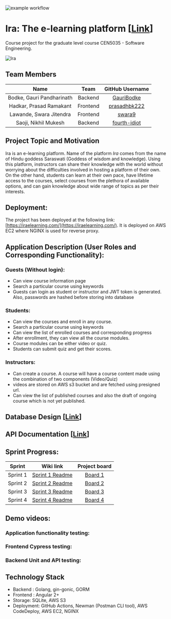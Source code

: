![example workflow](https://github.com/fourth-idiot/ira/actions/workflows/main.yml/badge.svg)

# Ira: The e-learning platform [[Link](https://iraelearning.com/)]
Course project for the graduate level course CEN5035 - Software Engineering.

![Ira](https://user-images.githubusercontent.com/89497585/154884309-59e3adf1-8522-4059-9978-f3013c1a2577.png)

## Team Members
| Name | Team | GitHub Username |
| :---: | :----: | :---: |
| Bodke, Gauri Pandharinath | Backend | [GauriBodke](https://github.com/GauriBodke) |
| Hadkar, Prasad Ramakant | Frontend | [prasadhbk222](https://github.com/prasadhbk222) |
| Lawande, Swara Jitendra | Frontend | [swara9](https://github.com/swara9) |
| Saoji, Nikhil Mukesh | Backend | [fourth-idiot](https://github.com/fourth-idiot) |

## Project Topic and Motivation
Ira is an e-learning platform. Name of the platform *Ira* comes from the name of Hindu goddess Saraswati (Goddess of wisdom and knowledge). Using this platform, instructors can share their knowledge with the world without worrying about the difficulties involved in hosting a platform of their own. On the other hand, students can learn at their own pace, have lifetime access to the courses, select courses from the plethora of available options, and can gain knowledge about wide range of topics as per their interests.

## Deployment:
The project has been deployed at the following link: [https://iraelearning.com/](https://iraelearning.com/). It is deployed on AWS EC2 where NGINX is used for reverse proxy.

## Application Description (User Roles and Corresponding Functionality):
### Guests (Without login):
* Can view course information page 
* Search a particular course using keywords
* Guests can login as student or instructor and JWT token  is generated. Also, passwords are hashed before storing into database

### Students:
* Can view the courses and enroll in any course.
* Search a particular course using keywords
* Can view the list of enrolled courses and corresponding progress
* After enrollment, they can view all the course modules.
* Course modules can be either video or quiz.
* Students can submit quiz and get their scores.

### Instructors:
* Can create a course. A course will have a course content made using the combination of two components (Video/Quiz)
* videos are stored on AWS s3 bucket and are fetched using presigned url.
* Can view the list of published courses and also the draft of ongoing course which is not yet published.

## Database Design [[Link](https://github.com/fourth-idiot/ira/wiki/Database-Design)]

## API Documentation [[Link](https://github.com/fourth-idiot/ira/wiki/REST-API-Documentation)]

## Sprint Progress:
| Sprint     | Wiki link | Project board   |
| :---:      |    :----:   |         :---: |
| Sprint 1   | [Sprint 1 Readme](https://github.com/fourth-idiot/ira/wiki/Sprint-1)      | [Board 1](https://github.com/fourth-idiot/ira/projects/1)|
| Sprint 2   | [Sprint 2 Readme](https://github.com/fourth-idiot/ira/wiki/Sprint-2)       |   [Board 2](https://github.com/fourth-idiot/ira/projects/2)   |
| Sprint 3   | [Sprint 3 Readme](https://github.com/fourth-idiot/ira/wiki/Sprint-3)      | [Board 3](https://github.com/fourth-idiot/ira/projects/3)     |
| Sprint 4   | [Sprint 4 Readme](https://github.com/fourth-idiot/ira/wiki/Sprint-4)      |[Board 4](https://github.com/fourth-idiot/ira/projects/4)     |
  
## Demo videos:
### Application functionality testing:
### Frontend Cypress testing:
### Backend Unit and API testing:

## Technology Stack
* Backend : Golang, gin-gonic, GORM
* Frontend : Angular 2+
* Storage: SQLite, AWS S3
* Deployment: GitHub Actions, Newman (Postman CLI tool), AWS CodeDeploy, AWS EC2, NGINX
